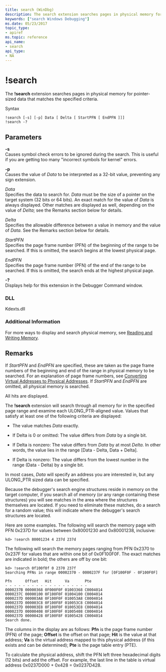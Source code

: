 ```yaml
---
title: search (WinDbg)
description: The search extension searches pages in physical memory for pointer-sized data that matches the specified criteria.
keywords: ["search Windows Debugging"]
ms.date: 05/23/2017
topic_type:
- apiref
ms.topic: reference
api_name:
- search
api_type:
- NA
---
```


# !search


The **!search** extension searches pages in physical memory for pointer-sized data that matches the specified criteria.

Syntax

```dbgcmd
!search [-s] [-p] Data [ Delta [ StartPFN [ EndPFN ]]] 
!search -?
```

## <span id="Parameters"></span><span id="parameters"></span><span id="PARAMETERS"></span>Parameters


<span id="_______-s______"></span><span id="_______-S______"></span> **-s**   
Causes symbol check errors to be ignored during the search. This is useful if you are getting too many "incorrect symbols for kernel" errors.

<span id="_______-p______"></span><span id="_______-P______"></span> **-p**   
Causes the value of *Data* to be interpreted as a 32-bit value, preventing any sign extension.

<span id="_______Data______"></span><span id="_______data______"></span><span id="_______DATA______"></span> *Data*   
Specifies the data to search for. *Data* must be the size of a pointer on the target system (32 bits or 64 bits). An exact match for the value of *Data* is always displayed. Other matches are displayed as well, depending on the value of *Delta*; see the Remarks section below for details.

<span id="_______Delta______"></span><span id="_______delta______"></span><span id="_______DELTA______"></span> *Delta*   
Specifies the allowable difference between a value in memory and the value of *Data*. See the Remarks section below for details.

<span id="_______StartPFN______"></span><span id="_______startpfn______"></span><span id="_______STARTPFN______"></span> *StartPFN*   
Specifies the page frame number (PFN) of the beginning of the range to be searched. If this is omitted, the search begins at the lowest physical page.

<span id="_______EndPFN______"></span><span id="_______endpfn______"></span><span id="_______ENDPFN______"></span> *EndPFN*   
Specifies the page frame number (PFN) of the end of the range to be searched. If this is omitted, the search ends at the highest physical page.

<span id="_______-_______"></span> **-?**   
Displays help for this extension in the Debugger Command window.

### <span id="DLL"></span><span id="dll"></span>DLL

Kdexts.dll

### Additional Information

For more ways to display and search physical memory, see [Reading and Writing Memory](../debugger/reading-and-writing-memory.md).

## Remarks

If *StartPFN* and *EndPFN* are specified, these are taken as the page frame numbers of the beginning and end of the range in physical memory to be searched. For an explanation of page frame numbers, see [Converting Virtual Addresses to Physical Addresses](../debugger/converting-virtual-addresses-to-physical-addresses.md). If *StartPFN* and *EndPFN* are omitted, all physical memory is searched.

All hits are displayed.

The **!search** extension will search through all memory for in the specified page range and examine each ULONG\_PTR-aligned value. Values that satisfy at least one of the following criteria are displayed:

-   The value matches *Data* exactly.

-   If Delta is 0 or omitted: The value differs from *Data* by a single bit.

-   If Delta is nonzero: The value differs from *Data* by at most *Delta*. In other words, the value lies in the range \[Data - Delta, Data + Delta\].

-   If Delta is nonzero: The value differs from the lowest number in the range (Data - Delta) by a single bit.

In most cases, *Data* will specify an address you are interested in, but any ULONG\_PTR sized data can be specified.

Because the debugger's search engine structures reside in memory on the target computer, if you search all of memory (or any range containing these structures) you will see matches in the area where the structures themselves are located. If you need to eliminate these matches, do a search for a random value; this will indicate where the debugger's search structures are located.

Here are some examples. The following will search the memory page with PFN 0x237D for values between 0x80001230 and 0x80001238, inclusive:

```dbgcmd
kd> !search 80001234 4 237d 237d 
```

The following will search the memory pages ranging from PFN 0x2370 to 0x237F for values that are within one bit of 0x0F100F0F. The exact matches are indicated in bold; the others are off by one bit:

```dbgcmd
kd> !search 0f100f0f 0 2370 237f
Searching PFNs in range 00002370 - 0000237F for [0F100F0F - 0F100F0F]

Pfn      Offset   Hit      Va       Pte      
- - - - - - - - - - - - - - - - - - -
0000237B 00000368 0F000F0F 01003368 C0004014 
0000237C 00000100 0F100F0F 01004100 C0004014 
0000237D 000003A8 0F100F0F 010053A8 C0004014 
0000237D 000003C8 0F100F8F 010053C8 C0004014 
0000237D 000003E8 0F100F0F 010053E8 C0004014 
0000237D 00000408 0F100F0F 01005408 C0004014 
0000237D 00000428 0F100F8F 01005428 C0004014 
Search done.
```

The columns in the display are as follows: **Pfn** is the page frame number (PFN) of the page; **Offset** is the offset on that page; **Hit** is the value at that address; **Va** is the virtual address mapped to this physical address (if this exists and can be determined); **Pte** is the page table entry (PTE).

To calculate the physical address, shift the PFN left three hexadecimal digits (12 bits) and add the offset. For example, the last line in the table is virtual address 0x0237D000 + 0x428 = 0x0237D428.

 

 





